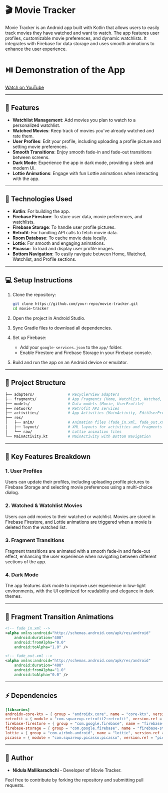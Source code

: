 # 🎬 Movie Tracker

Movie Tracker is an Android app built with Kotlin that allows users to easily track movies they have watched and want to watch. The app features user profiles, customizable movie preferences, and dynamic watchlists. It integrates with Firebase for data storage and uses smooth animations to enhance the user experience.

# ⏯️ Demonstration of the App
[Watch on YouTube](https://youtu.be/qIxn7cEpqHA)

---

## 📱 Features

- **Watchlist Management**: Add movies you plan to watch to a personalized watchlist.
- **Watched Movies**: Keep track of movies you've already watched and rate them.
- **User Profiles**: Edit your profile, including uploading a profile picture and setting movie preferences.
- **Smooth Transitions**: Enjoy smooth fade-in and fade-out transitions between screens.
- **Dark Mode**: Experience the app in dark mode, providing a sleek and modern UI.
- **Lottie Animations**: Engage with fun Lottie animations when interacting with the app.

---

## 🚀 Technologies Used

- **Kotlin**: For building the app.
- **Firebase Firestore**: To store user data, movie preferences, and watchlists.
- **Firebase Storage**: To handle user profile pictures.
- **Retrofit**: For handling API calls to fetch movie data.
- **Room Database**: To cache movie data locally.
- **Lottie**: For smooth and engaging animations.
- **Picasso**: To load and display user profile images.
- **Bottom Navigation**: To easily navigate between Home, Watched, Watchlist, and Profile sections.

---

## 💻 Setup Instructions

1. Clone the repository:
   ```bash
   git clone https://github.com/your-repo/movie-tracker.git
   cd movie-tracker
   ```

2. Open the project in Android Studio.

3. Sync Gradle files to download all dependencies.

4. Set up Firebase:
   - Add your `google-services.json` to the `app/` folder.
   - Enable Firestore and Firebase Storage in your Firebase console.

5. Build and run the app on an Android device or emulator.

---

## 📂 Project Structure

```bash
├── adapters/               # RecyclerView adapters
├── fragments/              # App Fragments (Home, Watchlist, Watched, Profile)
├── models/                 # Data models (Movie, UserProfile)
├── network/                # Retrofit API services
├── activities/             # App Activities (MainActivity, EditUserProfileActivity)
├── res/
│   ├── anim/               # Animation files (fade_in.xml, fade_out.xml)
│   ├── layout/             # XML layouts for activities and fragments
│   └── raw/                # Lottie animation files
└── MainActivity.kt         # MainActivity with Bottom Navigation
```

---

## 📖 Key Features Breakdown

### 1. **User Profiles**
Users can update their profiles, including uploading profile pictures to Firebase Storage and selecting movie preferences using a multi-choice dialog.

### 2. **Watched & Watchlist Movies**
Users can add movies to their watched or watchlist. Movies are stored in Firebase Firestore, and Lottie animations are triggered when a movie is deleted from the watched list.

### 3. **Fragment Transitions**
Fragment transitions are animated with a smooth fade-in and fade-out effect, enhancing the user experience when navigating between different sections of the app.

### 4. **Dark Mode**
The app features dark mode to improve user experience in low-light environments, with the UI optimized for readability and elegance in dark themes.

---

## 🔄 Fragment Transition Animations

```xml
<!-- fade_in.xml -->
<alpha xmlns:android="http://schemas.android.com/apk/res/android"
    android:duration="400"
    android:fromAlpha="0.0"
    android:toAlpha="1.0" />

<!-- fade_out.xml -->
<alpha xmlns:android="http://schemas.android.com/apk/res/android"
    android:duration="400"
    android:fromAlpha="1.0"
    android:toAlpha="0.0" />
```

---

## ⚡ Dependencies

```toml
[libraries]
androidx-core-ktx = { group = "androidx.core", name = "core-ktx", version.ref = "coreKtx" }
retrofit = { module = "com.squareup.retrofit2:retrofit", version.ref = "retrofit" }
firebase-firestore = { group = "com.google.firebase", name = "firebase-firestore", version.ref = "firebaseFirestore" }
firebase-storage = { group = "com.google.firebase", name = "firebase-storage", version.ref = "firebaseStorage" }
lottie = { group = "com.airbnb.android", name = "lottie", version.ref = "lottie" }
picasso = { module = "com.squareup.picasso:picasso", version.ref = "picasso" }
```

---

## 👤 Author

- **Nidula Mallikarachchi** - Developer of Movie Tracker.

Feel free to contribute by forking the repository and submitting pull requests.


